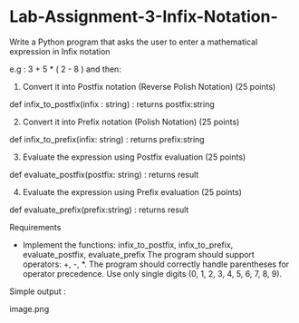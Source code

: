 # Lab-Assignment-3-Infix-Notation-
Write a Python program that asks the user to enter a mathematical expression in Infix notation 

e.g :  3 + 5 * ( 2 - 8 )   and then:

 

1. Convert it into Postfix notation (Reverse Polish Notation) (25 points)

def infix_to_postfix(infix : string) : returns postfix:string

 

2. Convert it into Prefix notation (Polish Notation) (25 points)

def infix_to_prefix(infix: string) : returns prefix:string

 

3. Evaluate the expression using Postfix evaluation (25 points)

def evaluate_postfix(postfix: string)  :  returns result

 

4. Evaluate the expression using Prefix evaluation (25 points)

def evaluate_prefix(prefix:string)  : returns result

 

Requirements

- Implement the functions: infix_to_postfix, infix_to_prefix, evaluate_postfix, evaluate_prefix
The program should support operators: +, -, *.
The program should correctly handle parentheses for operator precedence.
Use only single digits (0, 1, 2, 3, 4, 5, 6, 7, 8, 9).

Simple output :


image.png

